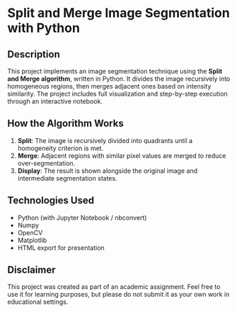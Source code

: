 # Split and Merge Image Segmentation with Python

## Description

This project implements an image segmentation technique using the **Split and Merge algorithm**, written in Python. It divides the image recursively into homogeneous regions, then merges adjacent ones based on intensity similarity. The project includes full visualization and step-by-step execution through an interactive notebook.

## How the Algorithm Works

1. **Split**: The image is recursively divided into quadrants until a homogeneity criterion is met.
2. **Merge**: Adjacent regions with similar pixel values are merged to reduce over-segmentation.
3. **Display**: The result is shown alongside the original image and intermediate segmentation states.

## Technologies Used

- Python (with Jupyter Notebook / nbconvert)
- Numpy
- OpenCV
- Matplotlib
- HTML export for presentation

## Disclaimer

This project was created as part of an academic assignment. Feel free to use it for learning purposes, but please do not submit it as your own work in educational settings.
